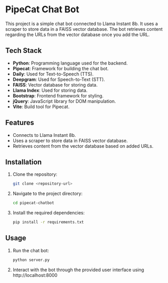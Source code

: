 # PipeCat Chat Bot

This project is a simple chat bot connected to Llama Instant 8b. It uses a scraper to store data in a FAISS vector database. The bot retrieves content regarding the URLs from the vector database once you add the URL.

## Tech Stack

- **Python**: Programming language used for the backend.
- **Pipecat**: Framework for building the chat bot.
- **Daily**: Used for Text-to-Speech (TTS).
- **Deepgram**: Used for Speech-to-Text (STT).
- **FAISS**: Vector database for storing data.
- **Llama Index**: Used for storing data.
- **Bootstrap**: Frontend framework for styling.
- **jQuery**: JavaScript library for DOM manipulation.
- **Vite**: Build tool for Pipecat.

## Features

- Connects to Llama Instant 8b.
- Uses a scraper to store data in FAISS vector database.
- Retrieves content from the vector database based on added URLs.

## Installation

1. Clone the repository:
   ```bash
   git clone <repository-url>
   ```
2. Navigate to the project directory:
   ```bash
   cd pipecat-chatbot
   ```
3. Install the required dependencies:
   ```bash
   pip install -r requirements.txt
   ```

## Usage

1. Run the chat bot:
   ```bash
   python server.py
   ```
2. Interact with the bot through the provided user interface using http://localhost:8000
